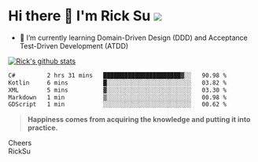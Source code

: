 # Hi there 👋 I'm Rick Su ![](https://komarev.com/ghpvc/?username=ricksu978)
<!--
**ricksu978/ricksu978** is a ✨ _special_ ✨ repository because its `README.md` (this file) appears on your GitHub profile.

Here are some ideas to get you started:

- 🔭 I’m currently working on ...
-->
- 🌱 I’m currently learning Domain-Driven Design (DDD) and Acceptance Test-Driven Development (ATDD)
<!--
- 👯 I’m looking to collaborate on ...
- 🤔 I’m looking for help with ...
- 💬 Ask me about ...
- 📫 How to reach me: ...
- 😄 Pronouns: ...
- ⚡ Fun fact: ...
-->
[![Rick's github stats](https://github-readme-stats.vercel.app/api?username=ricksu978&theme=dark)](https://github.com/ricksu978/ricksu978)

<!--START_SECTION:waka-->

```txt
C#         2 hrs 31 mins   ██████████████████████▓░░   90.98 %
Kotlin     6 mins          █░░░░░░░░░░░░░░░░░░░░░░░░   03.82 %
XML        5 mins          ▓░░░░░░░░░░░░░░░░░░░░░░░░   03.30 %
Markdown   1 min           ▒░░░░░░░░░░░░░░░░░░░░░░░░   00.98 %
GDScript   1 min           ░░░░░░░░░░░░░░░░░░░░░░░░░   00.62 %
```

<!--END_SECTION:waka-->

> **Happiness comes from acquiring the knowledge and putting it into practice.**

Cheers  
RickSu 
